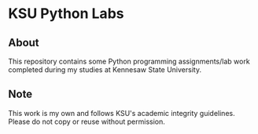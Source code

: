 <!DOCTYPE html>
<html>
<body>
   <h1>KSU Python Labs</h1>
   <h2>About</h2>
   <p>This repository contains some Python programming assignments/lab work completed during my studies at Kennesaw State University.</p>
   <h2>Note</h2>
   <p>This work is my own and follows KSU's academic integrity guidelines. Please do not copy or reuse without permission.</p>
</body>
</html>
